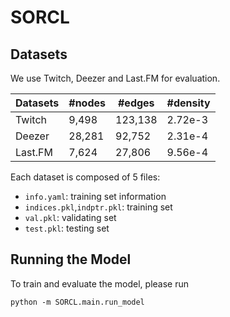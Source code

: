 # SORCL

## Datasets
We use Twitch, Deezer and Last.FM for evaluation. 

Datasets | #nodes  | #edges | #density
---- | ----- | ------ | ------
Twitch | 9,498  | 123,138 | 2.72e-3
Deezer |28,281 | 92,752 | 2.31e-4
Last.FM | 7,624 | 27,806 | 9.56e-4

Each dataset is composed of 5 files:
* `info.yaml`: training set information
* `indices.pkl`,`indptr.pkl`: training set
* `val.pkl`: validating set
* `test.pkl`: testing set


## Running the Model
To train and evaluate the model, please run

`python -m SORCL.main.run_model`
